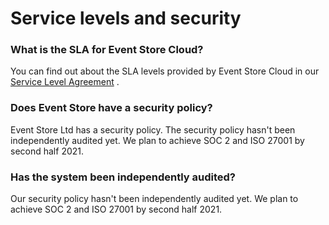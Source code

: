 # Service levels and security

### What is the SLA for Event Store Cloud?

You can find out about the SLA levels provided by Event Store Cloud in our [Service Level Agreement](https://www.eventstore.com/cloud-services-service-level-agreement) .

### Does Event Store have a security policy?

Event Store Ltd has a security policy. The security policy hasn't been independently audited yet. We plan to achieve SOC 2 and ISO 27001 by second half 2021.

### Has the system been independently audited?

Our security policy hasn't been independently audited yet. We plan to achieve SOC 2 and ISO 27001 by second half 2021.






